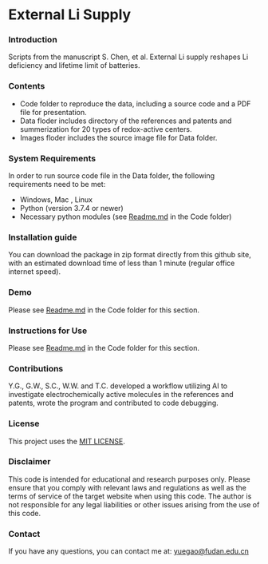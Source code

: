 # External Li Supply
### Introduction
Scripts from the manuscript S. Chen, et al. External Li supply reshapes Li deficiency and lifetime limit of batteries.

### Contents
- Code folder to reproduce the data, including a source code and a PDF file for presentation.
- Data floder includes directory of the references and patents and summerization for 20 types of redox-active centers. 
- Images floder includes the source image file for Data folder.

### System Requirements
In order to run source code file in the Data folder, the following requirements need to be met:
- Windows, Mac , Linux
- Python (version 3.7.4 or newer)
- Necessary python modules (see [Readme.md](.\Code\Readme.md) in the Code folder)

### Installation guide
You can download the package in zip format directly from this github site, with an estimated download time of less than 1 minute (regular office internet speed).

### Demo
Please see [Readme.md](.\Code\Readme.md) in the Code folder for this section.

### Instructions for Use
Please see [Readme.md](.\Code\Readme.md) in the Code folder for this section.

### Contributions
Y.G., G.W., S.C., W.W. and T.C. developed a workflow utilizing AI to investigate electrochemically active molecules in the references and patents, wrote the program and contributed to code debugging.

### License
This project uses the [MIT LICENSE](LICENSE).

### Disclaimer
This code is intended for educational and research purposes only. Please ensure that you comply with relevant laws and regulations as well as the terms of service of the target website when using this code. The author is not responsible for any legal liabilities or other issues arising from the use of this code.

### Contact
If you have any questions, you can contact me at: yuegao@fudan.edu.cn
